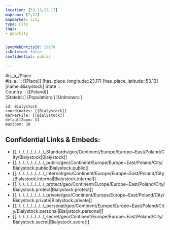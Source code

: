 ```yaml
---
location: [53.13,23.17] 
mapzoom: [7,12] 
mapmarker: city 
type: City
tags:
- geo/City


SpocWebEntityId: 29170
isDeleted: false
confidential: public

---
```

#is_a_/Place  
#is_a_ :: [[Place]] 
[has_place_longitude::23.17] 
[has_place_latitude::53.13] 
[name::Bialystock] 
State ::  
Country :: [[Poland]]  
[StateId::] 
[Population::] 
[Unknown::] 


```leaflet
id: Bialystock
coordinates: [[Bialystock]] 
markerFile: [[Bialystock]] 
defaultZoom: 11 
maxZoom: 18
```


## Confidential Links & Embeds: 
- [[../../../../../../../_Standards/geo/Continent/Europe/Europe~East/Poland/City/Bialystock|Bialystock]] 
- [[../../../../../../../_public/geo/Continent/Europe/Europe~East/Poland/City/Bialystock.public|Bialystock.public]] 
- [[../../../../../../../_internal/geo/Continent/Europe/Europe~East/Poland/City/Bialystock.internal|Bialystock.internal]] 
- [[../../../../../../../_protect/geo/Continent/Europe/Europe~East/Poland/City/Bialystock.protect|Bialystock.protect]] 
- [[../../../../../../../_private/geo/Continent/Europe/Europe~East/Poland/City/Bialystock.private|Bialystock.private]] 
- [[../../../../../../../_personal/geo/Continent/Europe/Europe~East/Poland/City/Bialystock.personal|Bialystock.personal]] 
- [[../../../../../../../_secret/geo/Continent/Europe/Europe~East/Poland/City/Bialystock.secret|Bialystock.secret]] 
